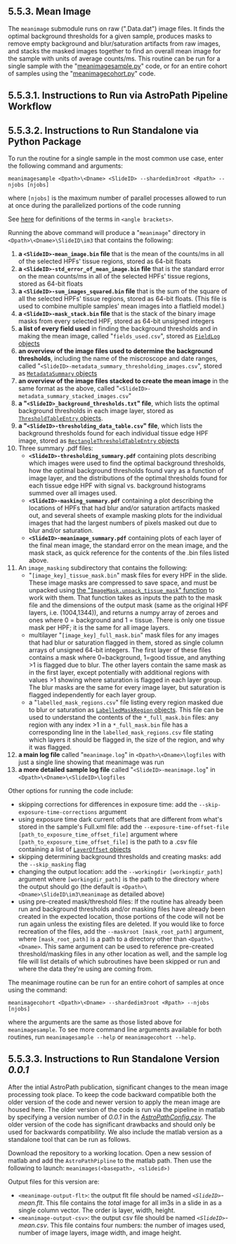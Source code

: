 ## 5.5.3. Mean Image
The `meanimage` submodule runs on raw (".Data.dat") image files. It finds the optimal background thresholds for a given sample, produces masks to remove empty background and blur/saturation artifacts from raw images, and stacks the masked images together to find an overall mean image for the sample with units of average counts/ms. This routine can be run for a single sample with the "[meanimagesample.py](../meanimagesample.py)" code, or for an entire cohort of samples using the "[meanimagecohort.py](../meanimagecohort.py)" code. 

## 5.5.3.1. Instructions to Run via AstroPath Pipeline Workflow

## 5.5.3.2. Instructions to Run Standalone via Python Package

To run the routine for a single sample in the most common use case, enter the following command and arguments:

`meanimagesample <Dpath>\<Dname> <SlideID> --shardedim3root <Rpath> --njobs [njobs]`

where `[njobs]` is the maximum number of parallel processes allowed to run at once during the parallelized portions of the code running

See [here](../../../scans/docs/Definitions.md#43-definitions) for definitions of the terms in `<angle brackets>`.

Running the above command will produce a "`meanimage`" directory in `<Dpath>\<Dname>\SlideID\im3` that contains the following:
1. **a `<SlideID>-mean_image.bin` file** that is the mean of the counts/ms in all of the selected HPFs' tissue regions, stored as 64-bit floats
1. **a `<SlideID>-std_error_of_mean_image.bin` file** that is the standard error on the mean counts/ms in all of the selected HPFs' tissue regions, stored as 64-bit floats
1. **a `<SlideID>-sum_images_squared.bin` file** that is the sum of the square of all the selected HPFs' tissue regions, stored as 64-bit floats. (This file is used to combine multiple samples' mean images into a flatfield model.)
1. **a `<SlideID>-mask_stack.bin` file** that is the stack of the binary image masks from every selected HPF, stored as 64-bit unsigned integers
1. **a list of every field used** in finding the background thresholds and in making the mean image, called "`fields_used.csv`", stored as [`FieldLog` objects](../utilities.py#L21-L27)
1. **an overview of the image files used to determine the background thresholds**, including the name of the miscroscope and date ranges, called "`<SlideID>-metadata_summary_thresholding_images.csv`", stored as [`MetadataSummary` objects](../../../shared/samplemetadata.py#L99-L108)
1. **an overview of the image files stacked to create the mean image** in the same format as the above, called "`<SlideID>-metadata_summary_stacked_images.csv`"
1. **a "`<SlideID>_background_thresholds.txt`" file**, which lists the optimal background thresholds in each image layer, stored as [`ThresholdTableEntry` objects](../utilities.py#L8-L12).
1. **a "`<SlideID>-thresholding_data_table.csv`" file**, which lists the background thresholds found for each individual tissue edge HPF image, stored as [`RectangleThresholdTableEntry` objects](../utilities.py#L14-L19)
1. Three summary .pdf files:
    - **`<SlideID>-thresholding_summary.pdf`** containing plots describing which images were used to find the optimal background thresholds, how the optimal background thresholds found vary as a function of image layer, and the distributions of the optimal thresholds found for each tissue edge HPF with signal vs. background histograms summed over all images used.
    - **`<SlideID>-masking_summary.pdf`** containing a plot describing the locations of HPFs that had blur and/or saturation artifacts masked out, and several sheets of example masking plots for the individual images that had the largest numbers of pixels masked out due to blur and/or saturation.
    - **`<SlideID>-meanimage_summary.pdf`** containing plots of each layer of the final mean image, the standard error on the mean image, and the mask stack, as quick reference for the contents of the .bin files listed above.
1. An `image_masking` subdirectory that contains the following:
    - "`[image_key]_tissue_mask.bin`" mask files for every HPF in the slide. These image masks are compressed to save space, and must be unpacked using [the "`ImageMask.unpack_tissue_mask`" function](../../../shared/image_masking/image_mask.py#L165-L171) to work with them. That function takes as inputs the path to the mask file and the dimensions of the output mask (same as the original HPF layers, i.e. (1004,1344)), and returns a numpy array of zeroes and ones where 0 = background and 1 = tissue. There is only one tissue mask per HPF; it is the same for all image layers.
    - multilayer "`[image_key]_full_mask.bin`" mask files for any images that had blur or saturation flagged in them, stored as single column arrays of unsigned 64-bit integers. The first layer of these files contains a mask where 0=background, 1=good tissue, and anything >1 is flagged due to blur. The other layers contain the same mask as in the first layer, except potentially with additional regions with values >1 showing where saturation is flagged in each layer group. The blur masks are the same for every image layer, but saturation is flagged independently for each layer group.
    - a "`labelled_mask_regions.csv`" file listing every region masked due to blur or saturation as [`LabelledMaskRegion` objects](../../../shared/image_masking/utilities.py#L7-L13). This file can be used to understand the contents of the `*_full_mask.bin` files: any region with any index >1 in a `*_full_mask.bin` file has a corresponding line in the `labelled_mask_regions.csv` file stating which layers it should be flagged in, the size of the region, and why it was flagged.
1. **a main log file** called "`meanimage.log`" in `<Dpath>\<Dname>\logfiles` with just a single line showing that meanimage was run
1. **a more detailed sample log file** called "`<SlideID>-meanimage.log`" in `<Dpath>\<Dname>\<SlideID>\logfiles`

Other options for running the code include:
- skipping corrections for differences in exposure time: add the `--skip-exposure-time-corrections` argument
- using exposure time dark current offsets that are different from what's stored in the sample's Full.xml file: add the `--exposure-time-offset-file [path_to_exposure_time_offset_file]` argument where `[path_to_exposure_time_offset_file]` is the path to a .csv file containing a list of [`LayerOffset` objects](../../../utilities/img_file_io.py#L21-L26) 
- skipping determining background thresholds and creating masks: add the `--skip_masking` flag 
- changing the output location: add the `--workingdir [workingdir_path]` argument where `[workingdir_path]` is the path to the directory where the output should go (the default is `<Dpath>\<Dname>\SlideID\im3\meanimage` as detailed above)
- using pre-created mask/threshold files: If the routine has already been run and background thresholds and/or masking files have already been created in the expected location, those portions of the code will not be run again unless the existing files are deleted. If you would like to force recreation of the files, add the `--maskroot [mask_root_path]` argument, where `[mask_root_path]` is a path to a directory other than `<Dpath>\<Dname>`. This same argument can be used to reference pre-created threshold/masking files in any other location as well, and the sample log file will list details of which subroutines have been skipped or run and where the data they're using are coming from. 

The meanimage routine can be run for an entire cohort of samples at once using the command:

`meanimagecohort <Dpath>\<Dname> --shardedim3root <Rpath> --njobs [njobs]`

where the arguments are the same as those listed above for `meanimagesample`. To see more command line arguments available for both routines, run `meanimagesample --help` or `meanimagecohort --help`.

## 5.5.3.3. Instructions to Run Standalone Version *0.0.1*
After the intial AstroPath publication, significant changes to the mean image processing took place. To keep the code backward compatible both the older version of the code and newer version to apply the mean image are housed here. The older version of the code is run via the pipeline in matlab by specifying a version number of *0.0.1* in the [*AstroPathConfig.csv*](../../../scans/docs/AstroPathProcessingDirectoryandInitializingProjects.md#451-astropath_processing-directory). The older version of the code has significant drawbacks and should only be used for backwards compatibility. We also include the matlab version as a standalone tool that can be run as follows. 

Download the repository to a working location. Open a new session of matlab and add the ```AstroPathPipline``` to the matlab path. Then use the following to launch:
   ``` meanimages(<basepath>, <slideid>) ``` 

Output files for this version are:
   - ```<meanimage-output-flt>```: the output flt file should be named *```<SlideID>```-mean.flt*. This file contains the *total* image for all im3s in a slide in as a single column vector. The order is layer, width, height. 
   - ```<meanimage-output-csv>```: the output csv file should be named *```<SlideID>```-mean.csv*. This file contains four numbers: the number of images used, number of image layers, image width, and image height.
